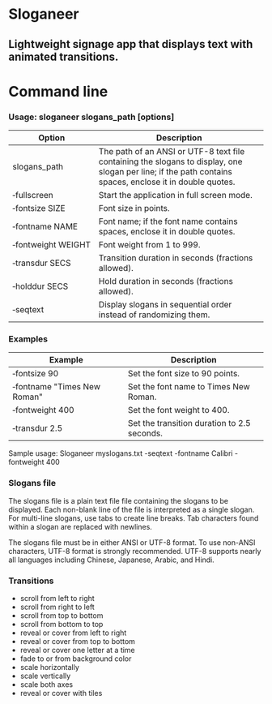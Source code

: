 # Sloganeer

## Lightweight signage app that displays text with animated transitions.

# Command line

### Usage: sloganeer slogans_path [options]

|Option|Description|
|---|---|
|slogans_path|The path of an ANSI or UTF-8 text file containing the slogans to display, one slogan per line; if the path contains spaces, enclose it in double quotes.|
|&#8209;fullscreen|Start the application in full screen mode.|
|&#8209;fontsize&nbsp;SIZE|Font size in points.|
|&#8209;fontname&nbsp;NAME|Font name; if the font name contains spaces, enclose it in double quotes.|
|&#8209;fontweight&nbsp;WEIGHT|Font weight from 1 to 999.|
|&#8209;transdur&nbsp;SECS|Transition duration in seconds (fractions allowed).|
|&#8209;holddur&nbsp;SECS|Hold duration in seconds (fractions allowed).|
|&#8209;seqtext|Display slogans in sequential order instead of randomizing them.|

### Examples

|Example|Description|
|---|---|
|&#8209;fontsize&nbsp;90|Set the font size to 90 points.|
|&#8209;fontname&nbsp;"Times New Roman"|Set the font name to Times New Roman.|
|&#8209;fontweight&nbsp;400|Set the font weight to 400.|
|&#8209;transdur&nbsp;2.5|Set the transition duration to 2.5 seconds.|

Sample usage: Sloganeer myslogans.txt -seqtext -fontname Calibri -fontweight 400

### Slogans file

The slogans file is a plain text file file containing the slogans to be displayed. Each non-blank line of the file is interpreted as a single slogan. For multi-line slogans, use tabs to create line breaks. Tab characters found within a slogan are replaced with newlines.

The slogans file must be in either ANSI or UTF-8 format. To use non-ANSI characters, UTF-8 format is strongly recommended. UTF-8 supports nearly all languages including Chinese, Japanese, Arabic, and Hindi.

### Transitions

* scroll from left to right
* scroll from right to left
* scroll from top to bottom
* scroll from bottom to top
* reveal or cover from left to right
* reveal or cover from top to bottom
* reveal or cover one letter at a time
* fade to or from background color
* scale horizontally
* scale vertically
* scale both axes
* reveal or cover with tiles


